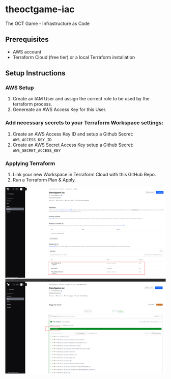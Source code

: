 # theoctgame-iac
The OCT Game - Infrastructure as Code

## Prerequisites

- AWS account
- Terraform Cloud (free tier) or a local Terraform installation

## Setup Instructions

### AWS Setup

1. Create an IAM User and assign the correct role to be used by the terraform process.
2. Genereate an AWS Access Key for this User.

### Add necessary secrets to your Terraform Workspace settings:

1. Create an AWS Access Key ID and setup a Github Secret: `AWS_ACCESS_KEY_ID`
2. Create an AWS Secret Access Key setup a Github Secret: `AWS_SECRET_ACCESS_KEY`

### Applying Terraform

1. Link your new Workspace in Terraform Cloud with this GitHub Repo.
2. Run a Terraform Plan & Apply.

![AWS Secrets](image.png)
![Terraform Cloud Plan](image-1.png)